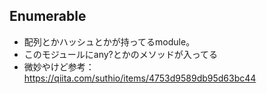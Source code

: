 ## Enumerable
- 配列とかハッシュとかが持ってるmodule。
- このモジュールにany?とかのメソッドが入ってる
- 微妙やけど参考：https://qiita.com/suthio/items/4753d9589db95d63bc44
